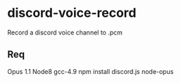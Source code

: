 # discord-voice-record
Record a discord voice channel to .pcm

## Req
Opus 1.1
Node8
gcc-4.9
npm install discord.js node-opus
